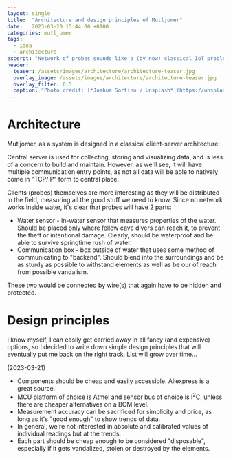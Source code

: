```yaml
---
layout: single
title:  "Architecture and design principles of Mutljomer"
date:   2023-03-20 15:44:00 +0100
categories: mutljomer
tags: 
  - idea
  - architecture
excerpt: "Network of probes sounds like a (by now) classical IoT problem. Is it the case? "
header: 
  teaser: /assets/images/architecture/architecture-teaser.jpg 
  overlay_image: /assets/images/architecture/architecture-teaser.jpg
  overlay_filter: 0.5
  caption: "Photo credit: [*Joshua Sortino / Unsplash*](https://unsplash.com/photos/LqKhnDzSF-8?utm_source=unsplash&utm_medium=referral&utm_content=creditShareLink)"
---
```

# Architecture

Mutljomer, as a system is designed in a classical client-server architecture: 

Central server is used for collecting, storing and visualizing data, and is less of a concern to build and maintain. However, as we'll see, it will have multiple communication entry points, as not all data will be able to natively come in "TCP/IP" form to central place.

Clients (probes) themselves are more interesting as they will be distributed in the field, measuring all the good stuff we need to know. Since no network works inside water, it's clear that probes will have 2 parts: 
- Water sensor - in-water sensor that measures properties of the water. Should be placed only where fellow cave divers can reach it, to prevent the theft or intentional damage. Clearly, should be waterproof and be able to survive springtime rush of water.  
- Communication box - box outside of water that uses some method of communicating to "backend". Should blend into the surroundings and be as sturdy as possible to withstand elements as well as be our of reach from possible vandalism.

These two would be connected by wire(s) that again have to be hidden and protected. 

# Design principles 

I know myself, I can easily get carried away in all fancy (and expensive) options, so I decided to write down simple design principles that will eventually put me back on the right track. List will grow over time... 

(2023-03-21)
- Components should be cheap and easily accessible. Aliexpress is a great source. 
- MCU platform of choice is Atmel and sensor bus of choice is I<sup>2</sup>C, unless there are cheaper alternatives on a BOM level.
- Measurement accuracy can be sacrificed for simplicity and price, as long as it's "good enough" to show trends of data.
- In general, we're not interested in absolute and calibrated values of individual readings but at the trends. 
- Each part should be cheap enough to be considered "disposable", especially if it gets vandalized, stolen or destroyed by the elements. 
